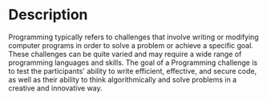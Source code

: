 # Description

Programming typically refers to challenges that involve writing or modifying computer programs in order to solve a problem or achieve a specific goal. These challenges can be quite varied and may require a wide range of programming languages and skills. The goal of a Programming challenge is to test the participants' ability to write efficient, effective, and secure code, as well as their ability to think algorithmically and solve problems in a creative and innovative way.

